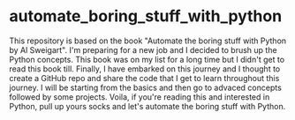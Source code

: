 # automate_boring_stuff_with_python

This repository is based on the book "Automate the boring stuff with Python by Al Sweigart". I'm preparing for a new job and I decided to brush up the Python concepts. This book was on my list for a long time but I didn't get to read this book till. Finally, I have embarked on this journey and I thought to create a GitHub repo and share the code that I get to learn throughout this journey. I will be starting from the basics and then go to advaced concepts followed by some projects. Voila, if you're reading this and interested in Python, pull up yours socks and let's automate the boring stuff with Python.
